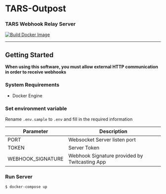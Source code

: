 # TARS-Outpost
### TARS Webhook Relay Server
[![Build Docker Image](https://github.com/quadseed/TARS-Outpost/actions/workflows/build.yml/badge.svg)](https://github.com/quadseed/TARS-Outpost/actions/workflows/build.yml)
___

## Getting Started
__When using this software, you must allow external HTTP communication in order to receive webhooks__
### System Requirements
- Docker Engine

### Set environment variable
Rename `.env.sample` to `.env` and fill in the required information

| Parameter          | Description                                   |
|--------------------|-----------------------------------------------|
| PORT               | Websocket Server listen port                  |
| TOKEN              | Server Token                                  |
| WEBHOOK_SIGNATURE  | Webhook Signature provided by Twitcasting App |

### Run Server
```shell
$ docker-compose up
```